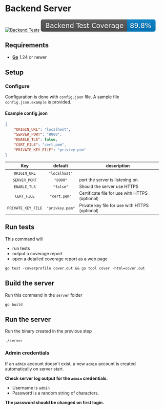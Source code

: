 # Backend Server
[![Backend Tests](https://github.com/JValtteri/qure/actions/workflows/backend-tests.yml/badge.svg)](https://github.com/JValtteri/qure/actions/workflows/backend-tests.yml)
![Backend Coverage](https://github.com/JValtteri/qure/blob/badges/.badges/main/backend-coverage-badge.svg)

## Requirements

- [**Go**](https://go.dev/) 1.24 or newer

## Setup

### Configure

Configuration is done with `config.json` file. A sample file `config.json.example` is provided.

#### Example config.json
```json
{
    "ORIGIN_URL": "localhost",
    "SERVER_PORT": "8000",
    "ENABLE_TLS": false,
    "CERT_FILE": "cert.pem",
    "PRIVATE_KEY_FILE": "privkey.pem"
}
```

| Key | default | description |
| :--: | :--: | -- |
| `ORIGIN_URL` | `"localhost"` |  |
| `SERVER_PORT` | `"8000"` | port the server is listening on |
| `ENABLE_TLS` | `"false"` | Should the server use HTTPS |
| `CERT_FILE` | `"cert.pem"` | Certificate file for use with HTTPS (optional) |
| `PRIVATE_KEY_FILE` | `"privkey.pem"` | Private key file for use with HTTPS (optional) |

## Run tests

This command will
- run tests
- output a coverage report
- open a detailed coverage report as a web page
```
go test -coverprofile cover.out && go tool cover -html=cover.out
```

## Build the server

Run this command in the `server` folder
```
go build
```

## Run the server

Run the binary created in the previous step
```
./server
```

### Admin credentials

If an `admin` account doesn't exist, a new `admin` account is created automatically on server start.

**Check server log output for the `admin` credentials.**

- Username is `admin`
- Password is a random string of characters.

**The password should be changed on first login.**
